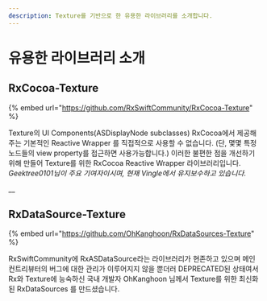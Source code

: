 ```yaml
---
description: Texture를 기반으로 한 유용한 라이브러리를 소개합니다.
---
```


# 유용한 라이브러리 소개

##  RxCocoa-Texture

{% embed url="https://github.com/RxSwiftCommunity/RxCocoa-Texture" %}

Texture의 UI Components\(ASDisplayNode subclasses\) RxCocoa에서 제공해주는 기본적인 Reactive Wrapper 를 직접적으로 사용할 수 없습니다. \(단, 몇몇 특정 노드들의 view property를 접근하면 사용가능합니다.\) 이러한 불편한 점을  개선하기 위해 만들어 Texture를 위한 RxCocoa Reactive Wrapper 라이브러리입니다. _Geektree0101님이 주요 기여자이시며, 현재 Vingle에서 유지보수하고 있습니다._

\_\_

## RxDataSource-Texture

{% embed url="https://github.com/OhKanghoon/RxDataSources-Texture" %}

RxSwiftCommunity에 RxASDataSource라는 라이브러리가 현존하고 있으며 메인 컨트리뷰터의 버그에 대한 관리가 이루어지지 않을 뿐더러 DEPRECATED된 상태여서 Rx와 Texture에 능숙하신 국내 개발자 OhKanghoon 님께서 Texture를 위한 최신화된 RxDataSources 를 만드셨습니다. 

